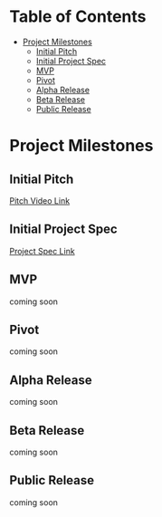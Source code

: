 # Table of Contents

* [Project Milestones](projectMilestones.md)
    * [Initial Pitch](projectMilestones.md#initial-pitch)
    * [Initial Project Spec](projectMilestones.md#initial-project-spec)
    * [MVP](projectMilestones.md#mvp)
    * [Pivot](projectMilestones.md#pivot)
    * [Alpha Release](projectMilestones.md#alpha-release)
    * [Beta Release](projectMilestones.md#beta-release)
    * [Public Release](projectMilestones.md#public-release)

# Project Milestones

## Initial Pitch

[Pitch Video Link](https://www.youtube.com/watch?v=e0XferTlI8k)

## Initial Project Spec

[Project Spec Link]()

## MVP

coming soon

## Pivot

coming soon

## Alpha Release

coming soon

## Beta Release

coming soon

## Public Release

coming soon

